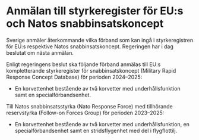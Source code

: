 # Anmälan till styrkeregister för EU:s och Natos snabbinsatskoncept

Sverige anmäler återkommande vilka förband som kan ingå i styrkeregistren för EU:s respektive Natos snabbinsatskoncept. Regeringen har i dag beslutat om nästa anmälan.


Enligt regeringens beslut ska följande förband anmälas till EU:s kompletterande styrkeregister för snabbinsatskoncept (Military Rapid Response Concept Database) för perioden 2024–2025:

* En korvettenhet bestående av två korvetter med underhållsfunktion samt en specialförbandsenhet.

Till Natos snabbinsatsstyrka (Nato Response Force) med tillhörande reservstyrka (Follow\-on Forces Group) för perioden 2023–2025:

* En korvettenhet bestående av två korvetter med underhållsfunktion, en specialförbandsenhet samt en stridsflygenhet med del i flygflottilj.
